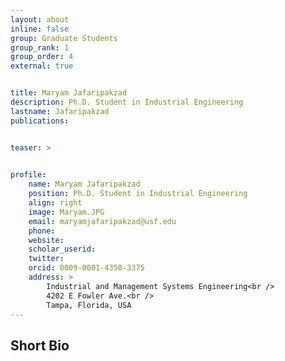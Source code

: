 ```yaml
---
layout: about
inline: false
group: Graduate Students
group_rank: 1
group_order: 4
external: true


title: Maryam Jafaripakzad 
description: Ph.D. Student in Industrial Engineering
lastname: Jafaripakzad 
publications: 


teaser: >
    

profile:
    name: Maryam Jafaripakzad 
    position: Ph.D. Student in Industrial Engineering
    align: right
    image: Maryam.JPG
    email: maryamjafaripakzad@usf.edu
    phone: 
    website: 
    scholar_userid: 
    twitter: 
    orcid: 0009-0001-4350-3375
    address: >
        Industrial and Management Systems Engineering<br />
        4202 E Fowler Ave.<br />        
        Tampa, Florida, USA
---
```




## Short Bio
